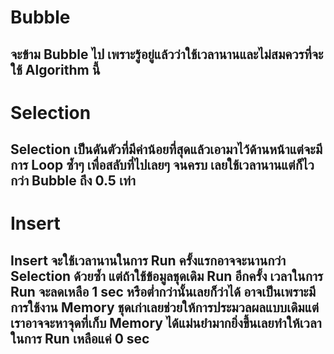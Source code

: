 # Bubble
## จะข้าม Bubble ไป เพราะรู้อยู่แล้วว่าใช้เวลานานและไม่สมควรที่จะใช้ Algorithm นี้
# Selection
## Selection เป็นดันตัวที่มีค่าน้อยที่สุดแล้วเอามาไว้ด้านหน้าแต่จะมีการ Loop ซ้ำๆ เพื่อสลับที่ไปเลยๆ จนครบ เลยใช้เวลานานแต่ก็ไวกว่า Bubble ถึง 0.5 เท่า
# Insert
## Insert จะใช้เวลานานในการ Run ครั้งแรกอาจจะนานกว่า Selection ด้วยซ้ำ แต่ถ้าใช้ข้อมูลชุดเดิม Run อีกครั้ง เวลาในการ Run จะลดเหลือ 1 sec หรือต่ำกว่านั้นเลยก็ว่าได้ อาจเป็นเพราะมีการใช้งาน Memory ชุดเก่าเลยช่วยให้การประมวลผลแบบเดิมแต่เราอาจจะหาจุดที่เก็บ Memory ได้แม่นยำมากยิ่งขึ้นเลยทำให้เวลาในการ Run เหลือแค่ 0 sec
